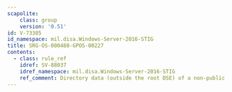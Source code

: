 ```yaml
---
scapolite:
    class: group
    version: '0.51'
id: V-73385
id_namespace: mil.disa.Windows-Server-2016-STIG
title: SRG-OS-000480-GPOS-00227
contents:
  - class: rule_ref
    idref: SV-88037
    idref_namespace: mil.disa.Windows-Server-2016-STIG
    ref_comment: Directory data (outside the root DSE) of a non-public direc ...
---
```


